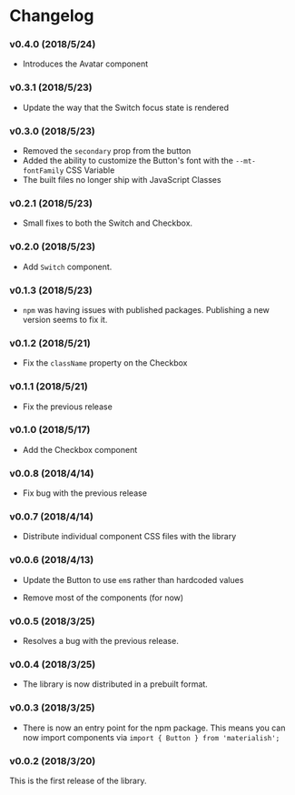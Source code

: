 # Changelog

### v0.4.0 (2018/5/24)

* Introduces the Avatar component

### v0.3.1 (2018/5/23)

* Update the way that the Switch focus state is rendered

### v0.3.0 (2018/5/23)

* Removed the `secondary` prop from the button
* Added the ability to customize the Button's font with the `--mt-fontFamily` CSS Variable
* The built files no longer ship with JavaScript Classes

### v0.2.1 (2018/5/23)

* Small fixes to both the Switch and Checkbox.

### v0.2.0 (2018/5/23)

* Add `Switch` component.

### v0.1.3 (2018/5/23)

* `npm` was having issues with published packages. Publishing a new version
  seems to fix it.

### v0.1.2 (2018/5/21)

* Fix the `className` property on the Checkbox

### v0.1.1 (2018/5/21)

* Fix the previous release

### v0.1.0 (2018/5/17)

* Add the Checkbox component

### v0.0.8 (2018/4/14)

* Fix bug with the previous release

### v0.0.7 (2018/4/14)

* Distribute individual component CSS files with the library

### v0.0.6 (2018/4/13)

* Update the Button to use `em`s rather than hardcoded values

* Remove most of the components (for now)

### v0.0.5 (2018/3/25)

* Resolves a bug with the previous release.

### v0.0.4 (2018/3/25)

* The library is now distributed in a prebuilt format.

### v0.0.3 (2018/3/25)

* There is now an entry point for the npm package. This means you can now
  import components via `import { Button } from 'materialish';`

### v0.0.2 (2018/3/20)

This is the first release of the library.
